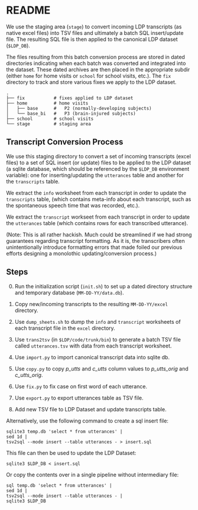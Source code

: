 README
======

We use the staging area (`stage`) to convert incoming LDP transcripts (as native excel files) into TSV files and ultimately a batch SQL insert/update file.  The resulting SQL file is then applied to the canonical LDP dataset (`$LDP_DB`).

The files resulting from this batch conversion process are stored in dated directories indicating when each batch was converted and integrated into the dataset.  These dated archives are then placed in the appropriate subdir (either `home` for home visits or `school` for school visits, etc.).  The `fix` directory to track and store various fixes we apply to the LDP dataset.

    .
    ├── fix           # fixes applied to LDP dataset
    ├── home          # home visits
    │   ├── base      #   P2 (normally-developing subjects)
    │   └── base_bi   #   P3 (brain-injured subjects)
    ├── school        # school visits
    └── stage         # staging area


## Transcript Conversion Process

We use this staging directory to convert a set of incoming transcripts (excel files) to a set of SQL insert (or update) files to be applied to the LDP dataset (a sqlite database, which should be referenced by the `$LDP_DB` environment variable): one for inserting/updating the `utterances` table and another for the `transcripts` table.

We extract the `info` worksheet from each transcript in order to update the `transcripts` table,
(which contains meta-info about each transcript, such as the spontaneous speech time that was recorded, etc.).

We extract the `transcript` workseet from each transcript in order to update the `utterances` table (which contains rows for each transcribed utterance).

(Note: This is all rather hackish. Much could be streamlined if we had strong guarantees regarding transcript formatting.  As it is, the transcribers often unintentionally introduce formatting errors that made foiled our previous efforts designing a monolothic updating/conversion process.)


## Steps

0. Run the initialization script (`init.sh`) to set up a dated directory 
   structure and temporary database (`MM-DD-YY/data.db`).

1. Copy new/incoming transcripts to the resulting `MM-DD-YY/excel` directory.

2. Use `dump_sheets.sh` to dump the `info` and `transcript` worksheets of
   each transcript file in the `excel` directory.
   
3. Use `trans2tsv` (in `$LDP/code/trunk/bin`) to generate a batch
   TSV file called `utterances.tsv` with data from each transcript 
   worksheet.

5. Use `import.py` to import canonical transcript data into sqlite db.

6. Use `copy.py` to copy *p_utts* and *c_utts* column values to 
   *p_utts_orig* and *c_utts_orig*.

7. Use `fix.py` to fix case on first word of each utterance.

8. Use `export.py` to  export utterances table as TSV file.

9. Add new TSV file to LDP Dataset and update transcripts table.

Alternatively, use the following command to create a sql insert file:

    sqlite3 temp.db 'select * from utterances' | 
    sed 1d | 
    tsv2sql --mode insert --table utterances - > insert.sql

This file can then be used to update the LDP Dataset:

    sqlite3 $LDP_DB < insert.sql 

Or copy the contents over in a single pipeline without intermediary file:

    sql temp.db 'select * from utterances' | 
    sed 1d | 
    tsv2sql --mode insert --table utterances - | 
    sqlite3 $LDP_DB
    
